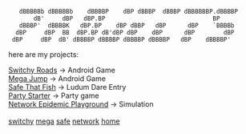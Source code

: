        dBBBBBb dBBBBBb    dBBBBP    dBP dBBBP  dBBBP dBBBBBBP.dBBBBP
           dB'     dBP   dBP.BP                              BP     
       dBBBP'  dBBBBK   dBP.BP    dBP dBBP   dBP      dBP    `BBBBb 
      dBP     dBP  BB  dBP.BP dB'dBP dBP    dBP      dBP        dBP 
     dBP     dBP  dB' dBBBBP dBBBBP dBBBBP dBBBBP   dBP    dBBBBP' 
here are my projects:

[Switchy Roads](/switchy)               -> Android Game\
[Mega Jump](/mega)                      -> Android Game\
[Safe That Fish](/safe)                 -> Ludum Dare Entry\
[Party Starter](/party)                 -> Party game\
[Network Epidemic Playground](/network) -> Simulation\
\
[switchy](/switchy) [mega](/mega) [safe](/safe) [network](/network) [home](/home)
